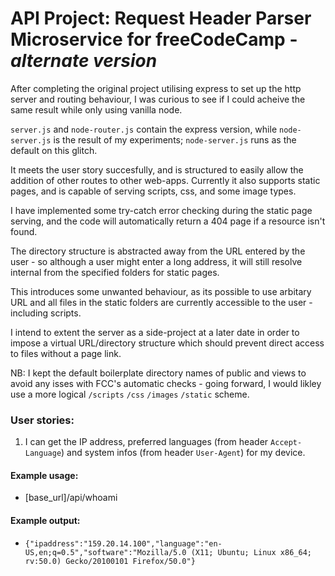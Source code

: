 # API Project: Request Header Parser Microservice for freeCodeCamp - *alternate version*

After completing the original project utilising express to set up the http server and routing behaviour, I was curious to see if I could acheive the same result while only using vanilla node.

`server.js` and `node-router.js` contain the express version, while `node-server.js` is the result of my experiments; `node-server.js` runs as the default on this glitch.

It meets the user story succesfully, and is structured to easily allow the addition of other routes to other web-apps. Currently it also supports static pages, and is capable of serving scripts, css, and some image types.

I have implemented some try-catch error checking during the static page serving, and the code will automatically return a 404 page if a resource isn't found.

The directory structure is abstracted away from the URL entered by the user - so although a user might enter a long address, it will still resolve internal from the specified folders for static pages.

This introduces some unwanted behaviour, as its possible to use arbitary URL and all files in the static folders are currently accessible to the user - including scripts.

I intend to extent the server as a side-project at a later date in order to impose a virtual URL/directory structure which should prevent direct access to files without a page link.

NB: I kept the default boilerplate directory names of public and views to avoid any isses with FCC's automatic checks - going forward, I would likley use a more logical `/scripts` `/css` `/images` `/static` scheme.  

### User stories:
1. I can get the IP address, preferred languages (from header `Accept-Language`) and system infos (from header `User-Agent`) for my device.

#### Example usage:
* [base_url]/api/whoami

#### Example output:
* `{"ipaddress":"159.20.14.100","language":"en-US,en;q=0.5","software":"Mozilla/5.0 (X11; Ubuntu; Linux x86_64; rv:50.0) Gecko/20100101 Firefox/50.0"}`
